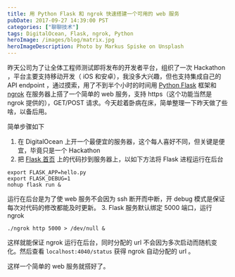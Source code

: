```yaml
---
title: 用 Python Flask 和 ngrok 快速搭建一个可用的 web 服务
pubDate: 2017-09-27 14:39:00 PST
categories: ["聊聊技术"]
tags: DigitalOcean, Flask, ngrok, Python
heroImage: /images/blog/matrix.jpg
heroImageDescription: Photo by Markus Spiske on Unsplash
---
```


昨天公司为了让全体工程师测试即将发布的开发者平台，组织了一次 Hackathon ，平台主要支持移动开发（ iOS 和安卓），我没多大兴趣，但也支持集成自己的 API endpoint ，通过摸索，用了不到半个小时的时间用 [Python Flask](http://flask.pocoo.org/) 框架和 [ngrok](https://ngrok.com/) 在服务器上搭了一个简单的 web 服务，支持 https（这个功能当然是 ngrok 提供的），GET/POST 请求。今天趁着卧病在床，简单整理一下昨天做了些啥，以备后用。

简单步骤如下
1. 在 DigitalOcean 上开一个最便宜的服务器，这个每人喜好不同，但关键是便宜，毕竟只是一个 Hackathon
2. 把 [Flask 首页](http://flask.pocoo.org/) 上的代码抄到服务器上，以如下方法将 Flask 进程运行在后台

```shell
export FLASK_APP=hello.py
export FLASK_DEBUG=1
nohup flask run &
```

运行在后台是为了使 web 服务不会因为 ssh 断开而中断，开 debug 模式是保证每次对代码的修改都能及时更新。
3. Flask 服务默认绑定 5000 端口，运行 ngrok

```shell
./ngrok http 5000 > /dev/null &
```

这样就能保证 ngrok 运行在后台，同时分配的 url 不会因为多次启动而随机变化。然后查看 `localhost:4040/status` 获得 ngrok 自动分配的 url 。

这样一个简单的 web 服务就搭好了。

